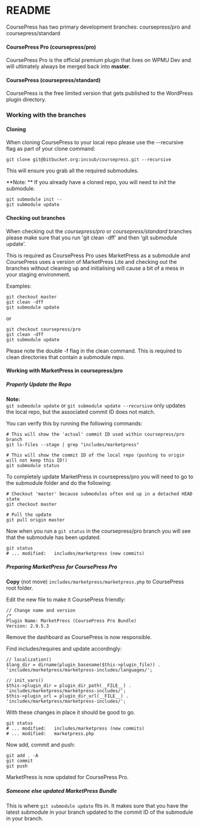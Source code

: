 # README #

CoursePress has two primary development branches: coursepress/pro and coursepress/standard  

#### CoursePress Pro (coursepress/pro)  

CoursePress Pro is the official premium plugin that lives on WPMU Dev and will ultimately always be merged back into **master**.

#### CoursePress (coursepress/standard)  

CoursePress is the free limited version that gets published to the WordPress plugin directory.

### Working with the branches

#### Cloning ####

When cloning CoursePress to your local repo please use the --recursive flag as part of your clone command:  

    git clone git@bitbucket.org:incsub/coursepress.git --recursive  

This will ensure you grab all the required submodules.  

**Note: ** If you already have a cloned repo, you will need to *init* the submodule.  

    git submodule init --   
    git submodule update  

#### Checking out branches  

When checking out the *coursepress/pro* or *coursepress/standard* branches please make sure that you run 'git clean -dff' and then 'git submodule update'.  

This is required as CoursePress Pro uses MarketPress as a submodule and CoursePress uses a version of MarketPress Lite and checking out the branches without cleaning up and initialising will cause a bit of a mess in your staging environment.

Examples:

    git checkout master  
    git clean -dff  
    git submodule update  

or  

    git checkout coursepress/pro  
    git clean -dff  
    git submodule update  

Please note the double -f flag in the clean command. This is required to clean directories that contain a submodule repo.  

#### Working with MarketPress in coursepress/pro  

##### Properly Update the Repo

**Note:**  
`git submodule update` or `git submodule update --recursive` only updates the local repo, but the associated commit ID does not match.  

You can verify this by running the following commands:  

    # This will show the 'actual' commit ID used within coursepress/pro branch
	git ls-files --stage | grep "includes/marketpress"
	
	# This will show the commit ID of the local repo (pushing to origin will not keep this ID!)  
	git submodule status  

To completely update MarketPress in coursepress/pro you will need to go to the submodule folder and do the following:  

    # Checkout 'master' because submodules often end up in a detached HEAD state  
	git checkout master  
	
	# Pull the update  
	git pull origin master  

Now when you run a `git status` in the coursepress/pro branch you will see that the submodule has been updated.

    git status
	# ... modified:   includes/marketpress (new commits)

##### Preparing MarketPress for CoursePress Pro

**Copy** (not move) `includes/marketpress/marketpress.php` to CoursePress root folder.  

Edit the new file to make it CoursePress friendly:  

    // Change name and version 
	/*  
	Plugin Name: MarketPress (CoursePress Pro Bundle)  
	Version: 2.9.5.3   

Remove the dashboard as CoursePress is now responsible.

Find includes/requires and update accordingly:  

    // localization()
	$lang_dir = dirname(plugin_basename($this->plugin_file)) . 'includes/marketpress/marketpress-includes/languages/';
	
	// init_vars()  
	$this->plugin_dir = plugin_dir_path(__FILE__) . 'includes/marketpress/marketpress-includes/';
	$this->plugin_url = plugin_dir_url(__FILE__) . 'includes/marketpress/marketpress-includes/';

With these changes in place it should be good to go.

    git status
	# ... modified:   includes/marketpress (new commits)
	# ... modified:   marketpress.php

Now add, commit and push:  

    git add . -A  
	git commit  
	git push  

MarketPress is now updated for CoursePress Pro.

##### Someone else updated MarketPress Bundle  

This is where `git submodule update` fits in. It makes sure that you have the latest submodule in your branch updated to the commit ID of the submodule in your branch.  

